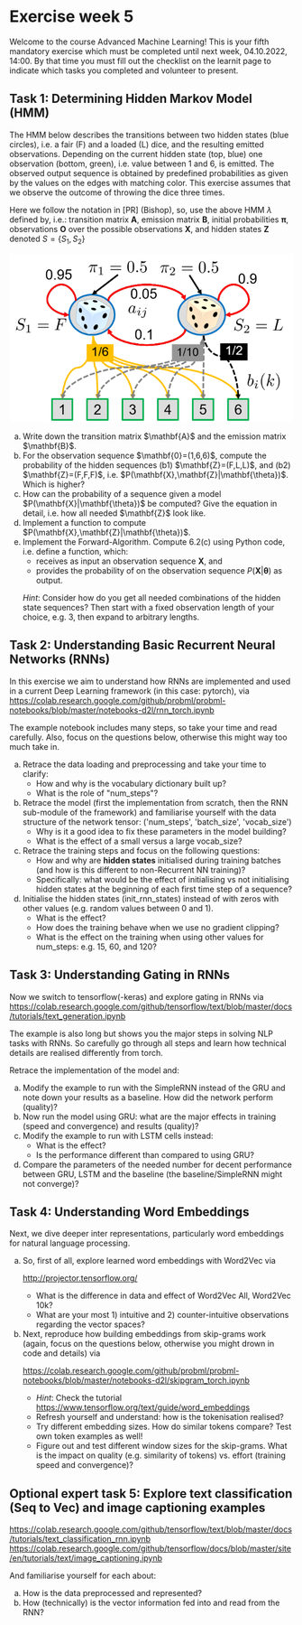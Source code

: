 
# Exercise week 5

Welcome to the course Advanced Machine Learning! This is your fifth mandatory exercise which must be completed until next week, 04.10.2022, 14:00. By that time you must fill out the checklist on the learnit page to indicate which tasks you completed and volunteer to present.

## Task 1: Determining Hidden Markov Model (HMM)
The HMM below describes the transitions between two hidden states (blue circles), i.e. a fair (F) and a loaded (L) dice, and the resulting emitted observations. 
Depending on the current hidden state (top, blue) one observation (bottom, green), i.e. value between 1 and 6, is emitted. The observed output sequence is obtained by predefined probabilities as given by the values on the edges with matching color. 
This exercise assumes that we observe the outcome of throwing the dice three times. 

Here we follow the notation in [PR] (Bishop), so, use the above HMM $\lambda$ defined by, i.e.: transition matrix $\mathbf{A}$, emission matrix $\mathbf{B}$, initial probabilities $\mathbf{\pi}$, observations $\mathbf{O}$ over the possible observations $\mathbf{X}$, and hidden states $\mathbf{Z}$ denoted $S=\{S_1,S_2\}$

![](hmm_dice.png)

<ol type ="a">
 <li>Write down the transition matrix $\mathbf{A}$ and the emission matrix $\mathbf{B}$.</li>

 <li>For the observation sequence $\mathbf{0}=(1,6,6)$, compute the probability of the hidden sequences (b1) $\mathbf{Z}=(F,L,L)$, and (b2) $\mathbf{Z}=(F,F,F)$, i.e. $P(\mathbf{X},\mathbf{Z}|\mathbf{\theta})$. 
	Which is higher?</li>

 <li>How can the probability of a sequence given a model $P(\mathbf{X}|\mathbf{\theta})$ be computed? Give the equation in detail, i.e. how all needed $\mathbf{Z}$ look like. </li>
 <!--/ol>
<ol type ="a" start="4"-->
 <li>Implement a function to compute $P(\mathbf{X},\mathbf{Z}|\mathbf{\theta})$.</li>
 <li>Implement the Forward-Algorithm. Compute 6.2(c) using Python code, i.e. define a function, which:
  
- receives as input an observation sequence $\mathbf{X}$, and
- provides the probability of on the observation sequence $P(\mathbf{X}|\mathbf{\theta})$ as output.

*Hint*: Consider how do you get all needed combinations of the hidden state sequences? Then start with a fixed observation length of your choice, e.g. 3, then expand to arbitrary lengths.

</li>
</ol>


## Task 2: Understanding Basic Recurrent Neural Networks (RNNs)

In this exercise we aim to understand how RNNs are implemented and used in a current Deep Learning framework (in this case: pytorch), via 
https://colab.research.google.com/github/probml/probml-notebooks/blob/master/notebooks-d2l/rnn_torch.ipynb

The example notebook includes many steps, so take your time and read carefully. Also, focus on the questions below, otherwise this might way too much take in.

<ol type ="a">
 <li>Retrace the data loading and preprocessing and take your time to clarify:

  - How and why is the vocabulary dictionary built up?
  - What is the role of "num_steps"?</li>

 <li>Retrace the model (first the implementation from scratch, then the RNN sub-module of the framework) and familiarise yourself with the data structure of the network tensor: ('num_steps', 'batch_size', 'vocab_size')

  - Why is it a good idea to fix these parameters in the model building?
  - What is the effect of a small versus a large vocab_size?</li>

 <li>Retrace the training steps and focus on the following questions:

  - How and why are <b>hidden states</b> initialised during training batches (and how is this different to non-Recurrent NN training)? 
  - Specifically: what would be the effect of initialising vs not initialising hidden states at the beginning of each first time step of a sequence?</li>
 <li>Initialise the hidden states (init_rnn_states) instead of with zeros with other values (e.g. random values between 0 and 1). 

  - What is the effect?
  - How does the training behave when we use no gradient clipping?
  - What is the effect on the training when using other values for num_steps: e.g. 15, 60, and 120?</li>
</ol>


## Task 3: Understanding Gating in RNNs

Now we switch to tensorflow(-keras) and explore gating in RNNs
via https://colab.research.google.com/github/tensorflow/text/blob/master/docs/tutorials/text_generation.ipynb

The example is also long but shows you the major steps in solving NLP tasks with RNNs. So carefully go through all steps and learn how technical details are realised differently from torch.
 
Retrace the implementation of the model and:

<ol type ="a">
 <li>Modify the example to run with the SimpleRNN instead of the GRU and note down your results as a baseline. How did the network perform (quality)?</li>
<li>Now run the model using GRU: what are the major effects in training (speed and convergence) and results (quality)?</li>
<li>Modify the example to run with LSTM cells instead: 

  - What is the effect? 
  - Is the performance different than compared to using GRU?</li>
<li>Compare the parameters of the needed number for decent performance between GRU, LSTM and the baseline (the baseline/SimpleRNN might not converge)?</li>
</ol>


## Task 4: Understanding Word Embeddings

Next, we dive deeper inter representations, particularly word embeddings for natural language processing. 

<ol type ="a">
 <li>So, first of all, explore learned word embeddings with Word2Vec via

http://projector.tensorflow.org/

   - What is the difference in data and effect of Word2Vec All, Word2Vec 10k?
   - What are your most 1) intuitive and 2) counter-intuitive observations regarding the vector spaces?
</li>
<li>Next, reproduce how building embeddings from skip-grams work (again, focus on the questions below, otherwise you might drown in code and details) via

https://colab.research.google.com/github/probml/probml-notebooks/blob/master/notebooks-d2l/skipgram_torch.ipynb

  - *Hint*: Check the tutorial https://www.tensorflow.org/text/guide/word_embeddings
  - Refresh yourself and understand: how is the tokenisation realised?
  - Try different embedding sizes. How do similar tokens compare? Test own token examples as well!
  - Figure out and test different window sizes for the skip-grams. What is the impact on quality (e.g. similarity of tokens) vs. effort (training speed and convergence)?
 </li>
</ol>

## Optional expert task 5:  Explore text classification (Seq to Vec) and image captioning examples

https://colab.research.google.com/github/tensorflow/text/blob/master/docs/tutorials/text_classification_rnn.ipynb
https://colab.research.google.com/github/tensorflow/docs/blob/master/site/en/tutorials/text/image_captioning.ipynb

And familiarise yourself for each about:

<ol type ="a">
 <li>How is the data preprocessed and represented?</li>
 <li>How (technically) is the vector information fed into and read from the RNN?</li>
</ol>

